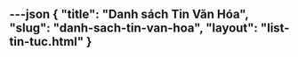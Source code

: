 ---json
{
    "title": "Danh sách Tin Văn Hóa",
    "slug": "danh-sach-tin-van-hoa",
    "layout": "list-tin-tuc.html"
}
---
